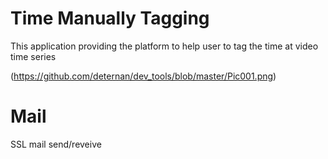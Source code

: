 
# Time Manually Tagging

This application providing the platform to help user to tag the time at video time series

(https://github.com/deternan/dev_tools/blob/master/Pic001.png)

# Mail
SSL mail send/reveive